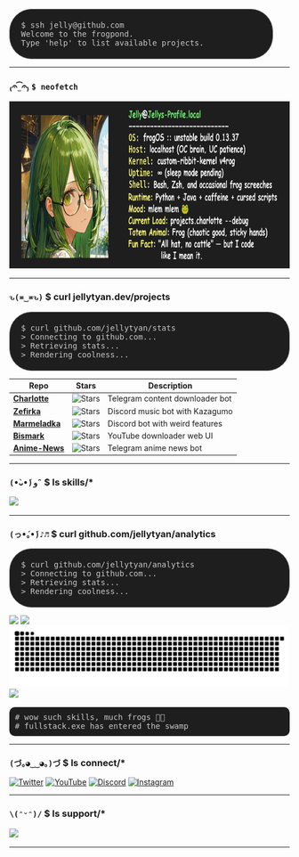 <pre style="background-color: #1e1e1e; color: #c7c7c7; padding: 20px; border-radius: 40px; border: 1px solid #555; margin-right: 30px; font-family: monospace; overflow-x: auto;">
$ ssh jelly@github.com
Welcome to the frogpond.
Type 'help' to list available projects.
</pre>

---

### ₍𝄐 ̫͡ 𝄐₎ `$ neofetch`

 <img height="300" src=".github/assets/Neofetch.png" style=" margin-right: 30px;" />


---

### `ԅ(≖‿≖ԅ)` $ curl jellytyan.dev/projects
<pre style="background-color: #1e1e1e; color: #c7c7c7; padding: 20px; border-radius: 40px; border: 1px solid #555; font-family: monospace; overflow-x: auto;">
$ curl github.com/jellytyan/stats
> Connecting to github.com...
> Retrieving stats...
> Rendering coolness...
</pre>
| Repo | Stars | Description |
|------|:-----:|-------------|
| [**Charlotte**](https://github.com/JellyTyan/Charlotte) | ![Stars](https://img.shields.io/github/stars/JellyTyan/Charlotte?style=social) | Telegram content downloader bot |
| [**Zefirka**](https://github.com/JellyTyan/Zefirka) | ![Stars](https://img.shields.io/github/stars/JellyTyan/Zefirka?style=social) | Discord music bot with Kazagumo |
| [**Marmeladka**](https://github.com/JellyTyan/Marmeladka) | ![Stars](https://img.shields.io/github/stars/JellyTyan/Marmeladka?style=social) | Discord bot with weird features |
| [**Bismark**](https://github.com/NullPointerGang/bismark) | ![Stars](https://img.shields.io/github/stars/NullPointerGang/bismark?style=social) | YouTube downloader web UI |
| [**Anime-News**](https://github.com/JellyTyan/Anime-News) | ![Stars](https://img.shields.io/github/stars/JellyTyan/Anime-News?style=social) | Telegram anime news bot |
---
### `(•̀ᴗ•́)و ̑̑` $ ls skills/*

<!-- <p align="left"> -->
  <img src="https://skillicons.dev/icons?i=js,ts,py,java,rust,html,css,vue,discordjs,blender,unreal,docker,arduino,vscode,webstorm,pycharm,arch,windows,apple&perline=11" />
<!-- </p> -->

---

### `(っ•́｡•́)♪♬` $ curl github.com/jellytyan/analytics

<pre style="background-color: #1e1e1e; color: #c7c7c7; padding: 20px; border-radius: 40px; border: 1px solid #555; font-family: monospace; overflow-x: auto;">
$ curl github.com/jellytyan/analytics
> Connecting to github.com...
> Retrieving stats...
> Rendering coolness...
</pre>
<span>
  <img src="https://github-readme-stats.vercel.app/api?username=JellyTyan&show_icons=true&theme=merko&include_all_commits=true&count_private=true" height="150"/>
  <img src="https://github-readme-stats.vercel.app/api/top-langs?username=JellyTyan&layout=compact&langs_count=8&theme=merko" height="150"/>
</span>
<img src="https://raw.githubusercontent.com/JellyTyan/JellyTyan/output/github-contribution-grid-snake-dark.svg" alt="Snake animation" />

<div align="left">
  <img src="https://github-profile-trophy.vercel.app/?username=JellyTyan&theme=juicyfresh&row=2&column=4" />
</div>
<pre style="background-color: #1e1e1e; color: #c7c7c7; padding: 10px; border-radius: 10px; font-family: monospace;">
# wow such skills, much frogs 🐸✨
# fullstack.exe has entered the swamp
</pre>

---
### `(づ｡◕‿‿◕｡)づ` $ ls connect/*

[![Twitter](https://img.shields.io/badge/Twitter-%40jellytyan-1DA1F2?style=for-the-badge&logo=twitter)](https://twitter.com/jellytyan)
[![YouTube](https://img.shields.io/badge/Youtube-JellyTyan-FF0000?style=for-the-badge&logo=youtube)](https://www.youtube.com/channel/UCMrQ1oUD6GtvmvThWzlxZnQ)
[![Discord](https://img.shields.io/discord/77keb7smna?label=Discord&style=for-the-badge&logo=discord)](https://discord.gg/77keb7smna)
[![Instagram](https://img.shields.io/badge/@jellyfumo-E4405F?style=for-the-badge&logo=instagram)](https://www.instagram.com/jellyfumo)

---
### `\(ᵔᵕᵔ)/` $ ls support/*

<a href="https://www.buymeacoffee.com/jellytyan">
  <img src="https://cdn.buymeacoffee.com/buttons/v2/default-yellow.png" height="45" />
</a>

---

<!-- Optional Snake animation -->
